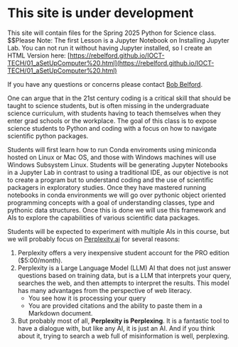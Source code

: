# This site is under development
This site will contain files for the Spring 2025 Python for Science class. 
$$Please Note: The first Lesson is a Jupyter Notebook on Installing Jupyter Lab. You can not run it without having Jupyter installed, so I create an HTML Version here: [https://rebelford.github.io/IOCT-TECH/01_aSetUpComputer%20.html](https://rebelford.github.io/IOCT-TECH/01_aSetUpComputer%20.html)

If you have any questions or concerns please contact [Bob Belford](mailto:rebelford@ualr.edu).

One can argue that in the 21st century coding is a critical skill that should be taught to science students, but is often missing in the undergraduate science curriculum, with students having to teach themselves when they enter grad schools or the workplace. The goal of this class is to expose science students to Python and coding with a focus on how to navigate scientific python packages.  

Students will first learn how to run Conda enviroments using miniconda hosted on Linux or Mac OS, and those with Windows machines will use Windows Subsystem Linux. Students will be generating Jupyter Notebooks in a Jupyter Lab in contrast to using a traditional IDE, as our objective is not to create a program but to understand coding and the use of scientific packagers in exploratory studies. Once they have mastered running notebooks in conda environments we will go over pythonic object oriented programming concepts with a goal of understanding classes, type and pythonic data structures.  Once this is done we will use this framework and AIs to explore the capabilities of various scientific data packages. 

Students will be expected to experiment with multiple AIs in this course, but we will probably focus on [Perplexity.ai](https://www.perplexity.ai) for several reasons:

1. Perplexity offers a very inexpensive student account for the PRO edition ($5:00/month).
2. Perplexity is a Large Language Model (LLM) AI that does not just answer questions based on training data, but is a LLM that interprets your query, searches the web, and then attempts to interpret the results. This model has many advantages from the perspective of web literacy.
   * You see how it is processing your query
   * You are provided citations and the ability to paste them in a Markdown document.
3. But probably most of all, **Perplexity is Perplexing**. It is a fantastic tool to have a dialogue with, but like any AI, it is just an AI. And if you think about it, trying to search a web full of misinformation is well, perplexing.
